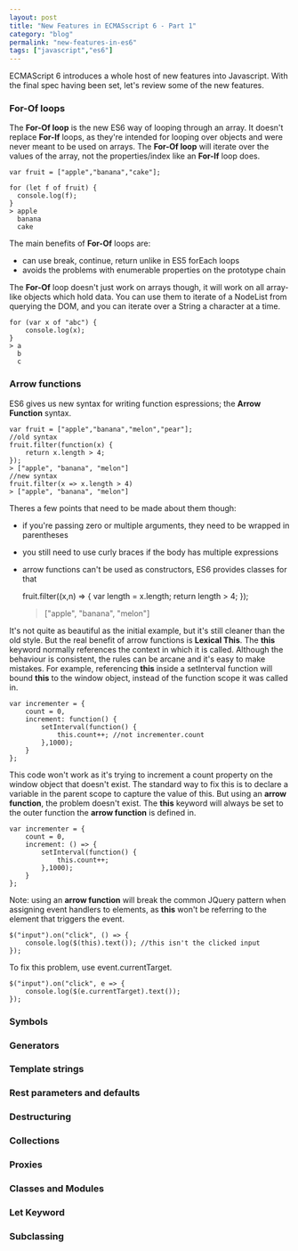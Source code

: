 ```yaml
---
layout: post
title: "New Features in ECMASscript 6 - Part 1"
category: "blog"
permalink: "new-features-in-es6"
tags: ["javascript","es6"]
---
```


ECMAScript 6 introduces a whole host of new features into Javascript. With the final spec having been set, let's review some of the new features.

### For-Of loops

The **For-Of loop** is the new ES6 way of looping through an array. It doesn't replace **For-If** loops, as they're intended for looping over objects and were never meant to be used on arrays. The **For-Of loop** will iterate over the values of the array, not the properties/index like an **For-If** loop does.

    var fruit = ["apple","banana","cake"];

    for (let f of fruit) {
      console.log(f);
    }
    > apple
      banana
      cake
      
The main benefits of **For-Of** loops are:
* can use break, continue, return unlike in ES5 forEach loops
* avoids the problems with enumerable properties on the prototype chain 

The **For-Of** loop doesn't just work on arrays though, it will work on all array-like objects which hold data. You can use them to iterate of a NodeList from querying the DOM, and you can iterate over a String a character at a time.

    for (var x of "abc") {
        console.log(x);
    }
    > a
      b
      c

### Arrow functions

ES6 gives us new syntax for writing function espressions; the **Arrow Function** syntax.

    var fruit = ["apple","banana","melon","pear"];
    //old syntax
    fruit.filter(function(x) {
        return x.length > 4;
    });
    > ["apple", "banana", "melon"]
    //new syntax
    fruit.filter(x => x.length > 4)
    > ["apple", "banana", "melon"]
    
Theres a few points that need to be made about them though:
* if you're passing zero or multiple arguments, they need to be wrapped in parentheses
* you still need to use curly braces if the body has multiple expressions
* arrow functions can't be used as constructors, ES6 provides classes for that


    fruit.filter((x,n) => {
        var length = x.length;
        return length > 4;
    });
    > ["apple", "banana", "melon"]
    
It's not quite as beautiful as the initial example, but it's still cleaner than the old style. But the real benefit of arrow functions is **Lexical This**. The **this** keyword normally references the context in which it is called. Although the behaviour is consistent, the rules can be arcane and it's easy to make mistakes. For example, referencing **this** inside a setInterval function will bound **this** to the window object, instead of the function scope it was called in. 

    var incrementer = {
        count = 0,
        increment: function() {
            setInterval(function() {
                this.count++; //not incrementer.count
            },1000);
        }
    };
    
This code won't work as it's trying to increment a count property on the window object that doesn't exist. The standard way to fix this is to declare a variable in the parent scope to capture the value of this. But using an **arrow function**, the problem doesn't exist. The **this** keyword will always be set to the outer function the **arrow function** is defined in.

    var incrementer = {
        count = 0,
        increment: () => {
            setInterval(function() {
                this.count++;
            },1000);
        }
    };

Note: using an **arrow function** will break the common JQuery pattern when assigning event handlers to elements, as **this** won't be referring to the element that triggers the event.

    $("input").on("click", () => {
        console.log($(this).text()); //this isn't the clicked input
    });

To fix this problem, use event.currentTarget.

    $("input").on("click", e => {
        console.log($(e.currentTarget).text());
    });


### Symbols

### Generators

### Template strings

### Rest parameters and defaults 

### Destructuring

### Collections

### Proxies 

### Classes and Modules

### Let Keyword

### Subclassing

